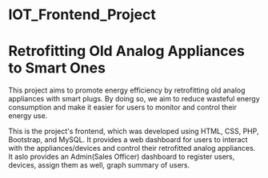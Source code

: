 # IOT_Frontend_Project
# Retrofitting Old Analog Appliances to Smart Ones 

This project aims to promote energy efficiency by retrofitting old analog appliances with smart plugs. By doing so, we aim to reduce wasteful energy consumption and make it easier for users to monitor and control their energy use.

This is the project's frontend, which was developed using HTML, CSS, PHP, Bootstrap, and MySQL. It provides a web dashboard for users to interact with the appliances/devices and control their retrofitted analog appliances. It aslo provides an Admin(Sales Officer) dashboard to register users, devices, assign them as well, graph summary of users. 





